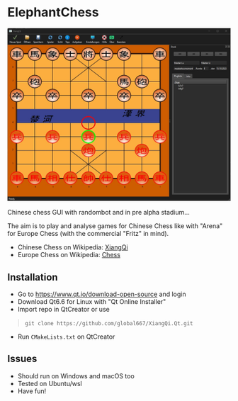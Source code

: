 # ElephantChess

![A Screenshot](html/Screenshot.jpg)

Chinese chess GUI with randombot and in pre alpha stadium...

The aim is to play and analyse games for Chinese Chess like with "Arena" 
for Europe Chess (with the commercial "Fritz" in mind).

- Chinese Chess on Wikipedia: <a href="https://en.wikipedia.org/wiki/Xiangqi">XiangQi</a>
- Europe Chess on Wikipedia: <a href="https://en.wikipedia.org/wiki/Chess">Chess</a>

## Installation
- Go to https://www.qt.io/download-open-source and login
- Download Qt6.6 for Linux with "Qt Online Installer"
- Import repo in QtCreator or use
> `git clone https://github.com/global667/XiangQi.Qt.git`
- Run `CMakeLists.txt` on QtCreator
 
## Issues
- Should run on Windows and macOS too
- Tested on Ubuntu/wsl
- Have fun!


